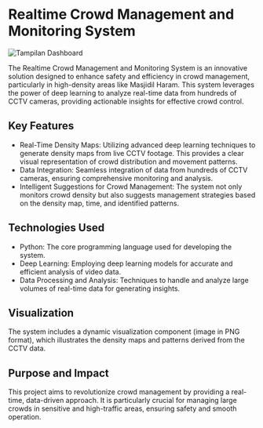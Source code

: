 # Realtime Crowd Management and Monitoring System

![Tampilan Dashboard](desain_dashboard.png)

The Realtime Crowd Management and Monitoring System is an innovative solution designed to enhance safety and efficiency in crowd management, particularly in high-density areas like Masjidil Haram. This system leverages the power of deep learning to analyze real-time data from hundreds of CCTV cameras, providing actionable insights for effective crowd control.

## Key Features

- Real-Time Density Maps: Utilizing advanced deep learning techniques to generate density maps from live CCTV footage. This provides a clear visual representation of crowd distribution and movement patterns.
- Data Integration: Seamless integration of data from hundreds of CCTV cameras, ensuring comprehensive monitoring and analysis.
- Intelligent Suggestions for Crowd Management: The system not only monitors crowd density but also suggests management strategies based on the density map, time, and identified patterns.

## Technologies Used

- Python: The core programming language used for developing the system.
- Deep Learning: Employing deep learning models for accurate and efficient analysis of video data.
- Data Processing and Analysis: Techniques to handle and analyze large volumes of real-time data for generating insights.

## Visualization

The system includes a dynamic visualization component (image in PNG format), which illustrates the density maps and patterns derived from the CCTV data.

## Purpose and Impact

This project aims to revolutionize crowd management by providing a real-time, data-driven approach. It is particularly crucial for managing large crowds in sensitive and high-traffic areas, ensuring safety and smooth operation.

